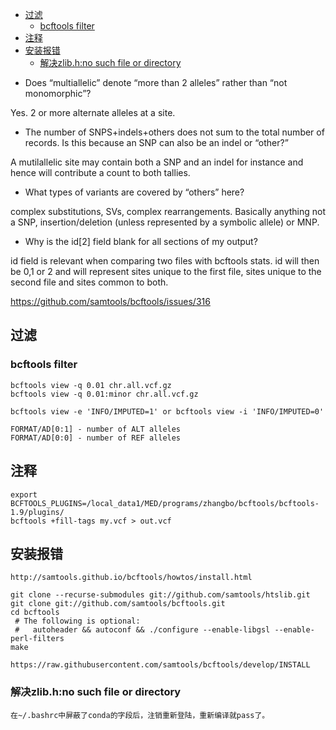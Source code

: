 <!-- TOC -->

- [过滤](#过滤)
  - [bcftools filter](#bcftools-filter)
- [注释](#注释)
- [安装报错](#安装报错)
  - [解决zlib.h:no such file or directory](#解决zlibhno-such-file-or-directory)

<!-- /TOC -->
+ Does “multiallelic” denote “more than 2 alleles” rather than “not monomorphic”?

Yes. 2 or more alternate alleles at a site.

+ The number of SNPS+indels+others does not sum to the total number of records. Is this because an SNP can also be an indel or “other?”

A mutilallelic site may contain both a SNP and an indel for instance and hence will contribute a count to both tallies.
+ What types of variants are covered by “others” here?

complex substitutions, SVs, complex rearrangements. Basically anything not a SNP, insertion/deletion (unless represented by a symbolic allele) or MNP.
+ Why is the id[2] field blank for all sections of my output?

id field is relevant when comparing two files with bcftools stats. id will then be 0,1 or 2 and will represent sites unique to the first file, sites unique to the second file and sites common to both.

https://github.com/samtools/bcftools/issues/316

## 过滤
### bcftools filter
```
bcftools view -q 0.01 chr.all.vcf.gz 
bcftools view -q 0.01:minor chr.all.vcf.gz

```
```
bcftools view -e 'INFO/IMPUTED=1' or bcftools view -i 'INFO/IMPUTED=0'
```

```
FORMAT/AD[0:1] - number of ALT alleles
FORMAT/AD[0:0] - number of REF alleles
```
## 注释
```
export BCFTOOLS_PLUGINS=/local_data1/MED/programs/zhangbo/bcftools/bcftools-1.9/plugins/
bcftools +fill-tags my.vcf > out.vcf
```


## 安装报错
```
http://samtools.github.io/bcftools/howtos/install.html

git clone --recurse-submodules git://github.com/samtools/htslib.git
git clone git://github.com/samtools/bcftools.git
cd bcftools
 # The following is optional:
 #   autoheader && autoconf && ./configure --enable-libgsl --enable-perl-filters
make

https://raw.githubusercontent.com/samtools/bcftools/develop/INSTALL
```

### 解决zlib.h:no such file or directory
```
在~/.bashrc中屏蔽了conda的字段后，注销重新登陆，重新编译就pass了。
```